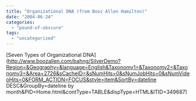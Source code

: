 ```yaml
---
title: "Organizational DNA (from Booz Allen Hamilton)"
date: "2004-06-24"
categories: 
  - "pound-of-obscure"
tags: 
  - "uncategorized"
---
```


[Seven Types of Organizational DNA](http://www.boozallen.com/bahng/SilverDemo?Region=&Geography=&language=English&Taxonomy1=&Taxonomy2=&Taxonomy3=&Area=2726&sCacheID=&sNumHits=0&sNumJobHits=0&sNumVideoHits=0&FORM_ACTION=FOCUS&style=item&SortBy=dateline DESC&GroupBy=dateline by month&PID=Home.html&contType=TABLE&dispType=HTML&ITID=349687)
